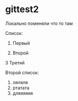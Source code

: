 # gittest2
Локально поменяли что то там


Список:
1. Первый

2. Второй

3 Третий

Второй список:
1. ляляля
2. ртатата
3. дляяяяяя

